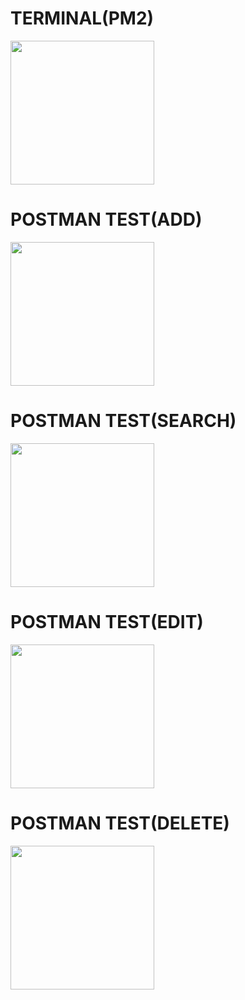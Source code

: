 # TERMINAL(PM2)

<p float="left">
<img width="230" src = "https://user-images.githubusercontent.com/61861809/84242669-1f50d500-ab3c-11ea-9586-3a844b412fcb.PNG">
<p>


# POSTMAN TEST(ADD)

<p float="left">
<img width="230" src = "https://user-images.githubusercontent.com/61861809/84242674-1fe96b80-ab3c-11ea-9ebc-171d158eb65b.PNG">
<p>


# POSTMAN TEST(SEARCH)

<p float="left">
<img width="230" src = "https://user-images.githubusercontent.com/61861809/84242676-20820200-ab3c-11ea-9ea2-3f78bac2f62e.PNG">
<p>

# POSTMAN TEST(EDIT)

<p float="left">
<img width="230" src = "https://user-images.githubusercontent.com/61861809/84242679-211a9880-ab3c-11ea-8aca-becb84bdac44.PNG">
<p>


# POSTMAN TEST(DELETE)

<p float="left">
<img width="230" src = "https://user-images.githubusercontent.com/61861809/84242681-224bc580-ab3c-11ea-9e2c-84ff995a823d.PNG">
<p>


